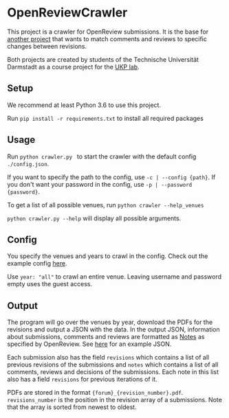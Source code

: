 # OpenReviewCrawler
This project is a crawler for OpenReview submissions. It is the base for [another project](https://github.com/movabo/science-revisioning) that wants to match comments and reviews to specific changes between revisions.

Both projects are created by students of the Technische Universität Darmstadt as a course project for the [UKP lab](https://www.informatik.tu-darmstadt.de/ukp/ukp_home/index.en.jsp).


## Setup
We recommend at least Python 3.6 to use this project.

Run `pip install -r requirements.txt` to install all required packages

## Usage
Run ``python crawler.py `` to start the crawler with the default config `./config.json`. 

If you want to specify the path to the config, use `-c | --config {path}`. 
If you don't want your password in the config, use `-p | --password {password}`.

To get a list of all possible venues, run `python crawler --help_venues`

``python crawler.py --help`` will display all possible arguments.
## Config
You specify the venues and years to crawl in the config. Check out the example config [here](config.json).

Use `year: "all"` to crawl an entire venue.
Leaving username and password empty uses the guest access.

## Output
The program will go over the venues by year, download the PDFs for the revisions and output a JSON with the data.
In the output JSON, information about submissions, comments and reviews are formatted as [Notes](https://openreview-py.readthedocs.io/en/latest/api.html#openreview.Note) as specified by OpenReview.
See [here](example_output.json) for an example JSON.

Each submission also has the field `revisions` which contains a list of all previous revisions of the submissions
and `notes` which contains a list of all comments, reviews and decisions of the submissions.
Each note in this list also has a field `revisions` for previous iterations of it.

PDFs are stored in the format `{forum}_{revision_number}.pdf`. `revisions_number` is the position in the revision array of a submissions.
Note that the array is sorted from newest to oldest.

